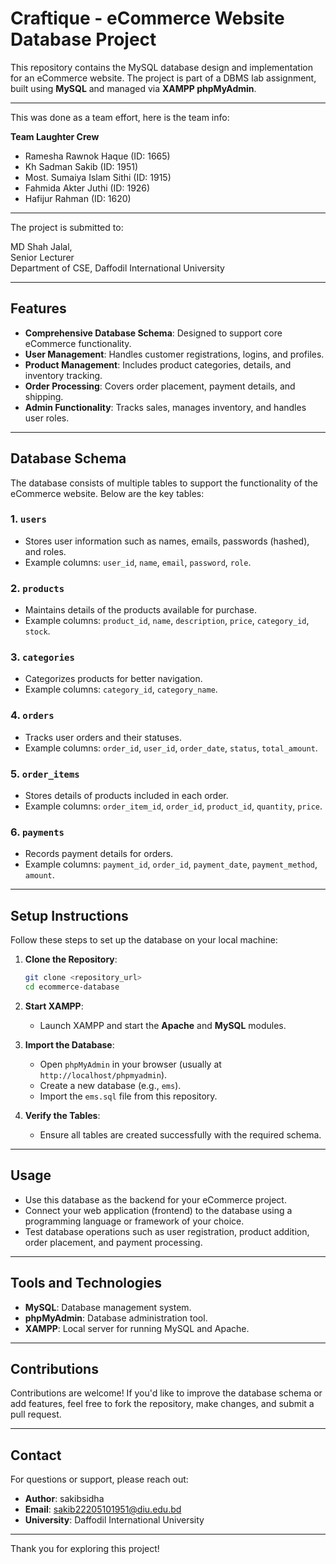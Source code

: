# Craftique - eCommerce Website Database Project

This repository contains the MySQL database design and implementation for an eCommerce website. The project is part of a DBMS lab assignment, built using **MySQL** and managed via **XAMPP phpMyAdmin**.

---
This was done as a team effort, here is the team info:

**Team Laughter Crew**
- Ramesha Rawnok Haque (ID: 1665)
- Kh Sadman Sakib (ID: 1951)
- Most. Sumaiya Islam Sithi (ID: 1915)
- Fahmida Akter Juthi (ID: 1926)
- Hafijur Rahman (ID: 1620)

---

The project is submitted to:

MD Shah Jalal,</br>
Senior Lecturer</br>
Department of CSE, Daffodil International University

---

## Features

- **Comprehensive Database Schema**: Designed to support core eCommerce functionality.
- **User Management**: Handles customer registrations, logins, and profiles.
- **Product Management**: Includes product categories, details, and inventory tracking.
- **Order Processing**: Covers order placement, payment details, and shipping.
- **Admin Functionality**: Tracks sales, manages inventory, and handles user roles.

---

## Database Schema

The database consists of multiple tables to support the functionality of the eCommerce website. Below are the key tables:

### 1. `users`
- Stores user information such as names, emails, passwords (hashed), and roles.
- Example columns: `user_id`, `name`, `email`, `password`, `role`.

### 2. `products`
- Maintains details of the products available for purchase.
- Example columns: `product_id`, `name`, `description`, `price`, `category_id`, `stock`.

### 3. `categories`
- Categorizes products for better navigation.
- Example columns: `category_id`, `category_name`.

### 4. `orders`
- Tracks user orders and their statuses.
- Example columns: `order_id`, `user_id`, `order_date`, `status`, `total_amount`.

### 5. `order_items`
- Stores details of products included in each order.
- Example columns: `order_item_id`, `order_id`, `product_id`, `quantity`, `price`.

### 6. `payments`
- Records payment details for orders.
- Example columns: `payment_id`, `order_id`, `payment_date`, `payment_method`, `amount`.

---

## Setup Instructions

Follow these steps to set up the database on your local machine:

1. **Clone the Repository**:
   ```bash
   git clone <repository_url>
   cd ecommerce-database
   ```

2. **Start XAMPP**:
   - Launch XAMPP and start the **Apache** and **MySQL** modules.

3. **Import the Database**:
   - Open `phpMyAdmin` in your browser (usually at `http://localhost/phpmyadmin`).
   - Create a new database (e.g., `ems`).
   - Import the `ems.sql` file from this repository.

4. **Verify the Tables**:
   - Ensure all tables are created successfully with the required schema.

---

## Usage

- Use this database as the backend for your eCommerce project.
- Connect your web application (frontend) to the database using a programming language or framework of your choice.
- Test database operations such as user registration, product addition, order placement, and payment processing.

---

## Tools and Technologies

- **MySQL**: Database management system.
- **phpMyAdmin**: Database administration tool.
- **XAMPP**: Local server for running MySQL and Apache.

---

## Contributions

Contributions are welcome! If you'd like to improve the database schema or add features, feel free to fork the repository, make changes, and submit a pull request.

---

## Contact

For questions or support, please reach out:

- **Author**: sakibsidha
- **Email**: sakib22205101951@diu.edu.bd
- **University**: Daffodil International University

---

Thank you for exploring this project!


